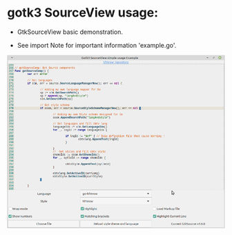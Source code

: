 # gotk3 SourceView usage:

- GtkSourceView basic demonstration.

- See import Note  for important information 'example.go'.

![im](screen.png)
